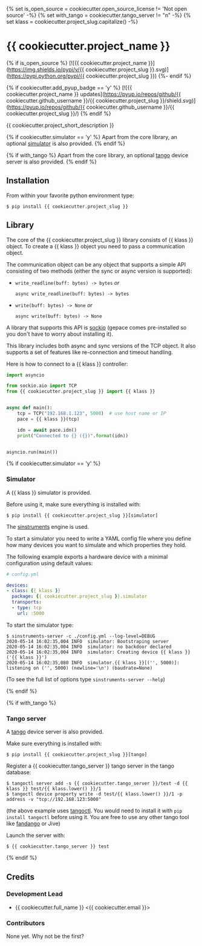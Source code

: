 {% set is_open_source = cookiecutter.open_source_license != 'Not open source' -%}
{% set with_tango = cookiecutter.tango_server != "n" -%}
{% set klass = cookiecutter.project_slug.capitalize() -%}

# {{ cookiecutter.project_name }}

{% if is_open_source %}
[![{{ cookiecutter.project_name }}](https://img.shields.io/pypi/v/{{ cookiecutter.project_slug }}.svg)](https://pypi.python.org/pypi/{{ cookiecutter.project_slug }})
{%- endif %}

{% if cookiecutter.add_pyup_badge == 'y' %}
[![{{ cookiecutter.project_name }} updates](https://pyup.io/repos/github/{{ cookiecutter.github_username }}/{{ cookiecutter.project_slug }}/shield.svg)](https://pyup.io/repos/github/{{ cookiecutter.github_username }}/{{ cookiecutter.project_slug }}/)
{% endif %}

{{ cookiecutter.project_short_description }}

{% if cookiecutter.simulator == 'y' %}
Apart from the core library, an optional [simulator](https://pypi.org/project/sinstruments) is also provided.
{% endif %}

{% if with_tango %}
Apart from the core library, an optional [tango](https://tango-controls.org/) device server is also provided.
{% endif %}

## Installation

From within your favorite python environment type:

`$ pip install {{ cookiecutter.project_slug }}`

## Library

The core of the {{ cookiecutter.project_slug }} library consists of {{ klass }} object.
To create a {{ klass }} object you need to pass a communication object.

The communication object can be any object that supports a simple API
consisting of two methods (either the sync or async version is supported):

* `write_readline(buff: bytes) -> bytes` *or*

  `async write_readline(buff: bytes) -> bytes`

* `write(buff: bytes) -> None` *or*

  `async write(buff: bytes) -> None`

A library that supports this API is [sockio](https://pypi.org/project/sockio/)
(gepace comes pre-installed so you don't have to worry about installing it).

This library includes both async and sync versions of the TCP object. It also
supports a set of features like re-connection and timeout handling.

Here is how to connect to a {{ klass }} controller:

```python
import asyncio

from sockio.aio import TCP
from {{ cookiecutter.project_slug }} import {{ klass }}


async def main():
    tcp = TCP("192.168.1.123", 5000)  # use host name or IP
    pace = {{ klass }}(tcp)

    idn = await pace.idn()
    print("Connected to {} ({})".format(idn))


asyncio.run(main())
```

{% if cookiecutter.simulator == 'y' %}
### Simulator

A {{ klass }} simulator is provided.

Before using it, make sure everything is installed with:

`$ pip install {{ cookiecutter.project_slug }}[simulator]`

The [sinstruments](https://pypi.org/project/sinstruments/) engine is used.

To start a simulator you need to write a YAML config file where you define
how many devices you want to simulate and which properties they hold.

The following example exports a hardware device with a minimal configuration
using default values:

```yaml
# config.yml

devices:
- class: {{ klass }}
  package: {{ cookiecutter.project_slug }}.simulator
  transports:
  - type: tcp
    url: :5000
```

To start the simulator type:

```terminal
$ sinstruments-server -c ./config.yml --log-level=DEBUG
2020-05-14 16:02:35,004 INFO  simulator: Bootstraping server
2020-05-14 16:02:35,004 INFO  simulator: no backdoor declared
2020-05-14 16:02:35,004 INFO  simulator: Creating device {{ klass }} ('{{ klass }}')
2020-05-14 16:02:35,080 INFO  simulator.{{ klass }}[('', 5000)]: listening on ('', 5000) (newline='\n') (baudrate=None)
```

(To see the full list of options type `sinstruments-server --help`)

{% endif %}

{% if with_tango %}

### Tango server

A [tango](https://tango-controls.org/) device server is also provided.

Make sure everything is installed with:

`$ pip install {{ cookiecutter.project_slug }}[tango]`

Register a {{ cookiecutter.tango_server }} tango server in the tango database:
```
$ tangoctl server add -s {{ cookiecutter.tango_server }}/test -d {{ klass }} test/{{ klass.lower() }}/1
$ tangoctl device property write -d test/{{ klass.lower() }}/1 -p address -v "tcp://192.168.123:5000"
```

(the above example uses [tangoctl](https://pypi.org/project/tangoctl/). You would need
to install it with `pip install tangoctl` before using it. You are free to use any other
tango tool like [fandango](https://pypi.org/project/fandango/) or Jive)

Launch the server with:

```terminal
$ {{ cookiecutter.tango_server }} test
```
{% endif %}

## Credits

### Development Lead

* {{ cookiecutter.full_name }} <{{ cookiecutter.email }}>

### Contributors

None yet. Why not be the first?
